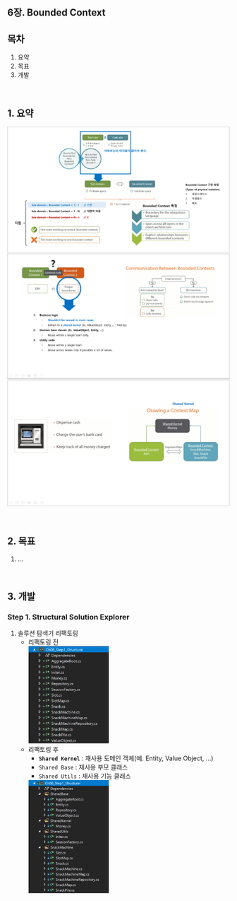 ## 6장. Bounded Context

## 목차
1. 요약
1. 목표
1. 개발

<br/>

## 1. 요약
![](./Ch06_Summary1.png)
![](./Ch06_Summary2.png)
![](./Ch06_Summary3.png)

<br/>

## 2. 목표
1. ...

<br/>

## 3. 개발

### Step 1. Structural Solution Explorer
1. 솔루션 탐색기 리팩토링
   - 리팩토링 전  
     <img src="./SolutionExplorer.png" width="40%"/>
   - 리팩토링 후
     - **`Shared Kernel`** : 재사용 도메인 객체(예. Entity, Value Object, ...)
     - `Shared Base` : 재사용 부모 클래스
     - `Shared Utils` : 재사용 기능 클래스  
     <img src="./StructuralSolutionExplorer.png" width="40%"/>

